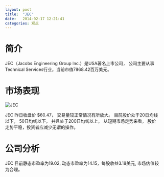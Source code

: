 ```yaml
---
layout: post
title:  "JEC"
date:   2014-02-17 12:21:41
categories: 观点
---
```


# 简介
JEC（Jacobs Engineering Group Inc.）是USA著名上市公司，
公司主要从事Technical Services行业，当前市值7868.42百万美元。

# 市场表现

![JEC](http://finviz.com/chart.ashx?t=JEC&ty=c&ta=1&p=d&s=l)

JEC 昨日收盘价 $60.47，
交易量较正常情况有所放大。
目前股价处于20日均线以下，
50日均线以下，
并且处于200日均线以上。
从短期市场走势来看，
股价走势平稳，投资者应减少无谓的操作。

# 公司分析
JEC 目前静态市盈率为19.02, 动态市盈率为14.15，每股收益3.18美元,
市场估值较为合理。
